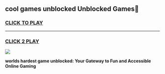 
## cool games unblocked Unblocked Games👋
<h3>
<a href="https://premium.freeplayer.one?title=cool_games_unblocked&ref=16F">CLICK TO PLAY</a></h3>
<hr>

<h3>
<a href="https://premium.freeplayer.one?title=cool_games_unblocked&ref=16F">CLICK 2 PLAY</a>
  
</h3>

<a href="https://premium.freeplayer.one?title=cool_games_unblocked&ref=16F/"><img src="https://clearcache.store/games.png"></a>


**worlds hardest game unblocked: Your Gateway to Fun and Accessible Online Gaming**
